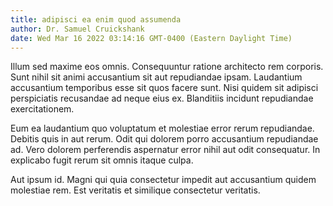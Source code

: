 ```yaml
---
title: adipisci ea enim quod assumenda
author: Dr. Samuel Cruickshank
date: Wed Mar 16 2022 03:14:16 GMT-0400 (Eastern Daylight Time)
---
```

Illum sed maxime eos omnis. Consequuntur ratione architecto rem corporis. Sunt nihil sit animi accusantium sit aut repudiandae ipsam. Laudantium accusantium temporibus esse sit quos facere sunt. Nisi quidem sit adipisci perspiciatis recusandae ad neque eius ex. Blanditiis incidunt repudiandae exercitationem.

 Eum ea laudantium quo voluptatum et molestiae error rerum repudiandae. Debitis quis in aut rerum. Odit qui dolorem porro accusantium repudiandae ad. Vero dolorem perferendis aspernatur error nihil aut odit consequatur. In explicabo fugit rerum sit omnis itaque culpa.

 Aut ipsum id. Magni qui quia consectetur impedit aut accusantium quidem molestiae rem. Est veritatis et similique consectetur veritatis.